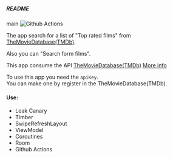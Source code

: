 ##### README

main ![Github Actions](https://github.com/bitlibitloque/MoviesApp/actions/workflows/github-actions-android.yml/badge.svg)


The app search for a list of "Top  rated films" from [TheMovieDatabase(TMDb)](https://www.themoviedb.org/).

Also you can "Search form films".

This app consume the API [TheMovieDatabase(TMDb)](https://www.themoviedb.org/documentation/api)
[More info](https://developers.themoviedb.org/3/getting-started/search-and-query-for-details)

To use this app you need the `apiKey`.\
You can make one by register in the TheMovieDatabase(TMDb).

#### Use:

- Leak Canary
- Timber
- SwipeRefreshLayout
- ViewModel
- Coroutines
- Room
- Github Actions

